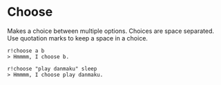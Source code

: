 # Choose
Makes a choice between multiple options. Choices are space separated. Use quotation marks to keep a space in a choice.

```
r!choose a b
> Hmmmm, I choose b.

r!choose "play danmaku" sleep
> Hmmmm, I choose play danmaku.
```
